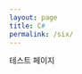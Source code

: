```yaml
---
layout: page
title: C# 
permalink: /six/
---
```


<meta http-equiv='Content-Type' content='text/html; charset=utf-8' />
테스트 페이지
